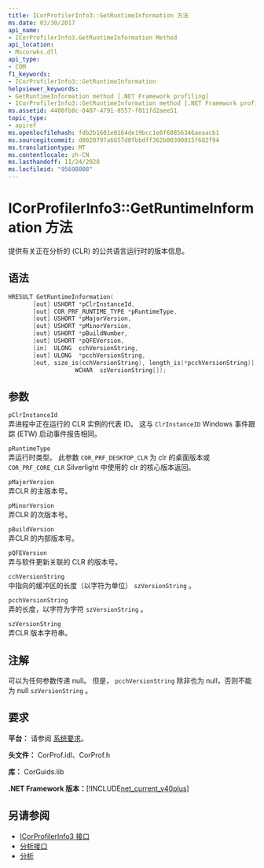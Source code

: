 ```yaml
---
title: ICorProfilerInfo3::GetRuntimeInformation 方法
ms.date: 03/30/2017
api_name:
- ICorProfilerInfo3.GetRuntimeInformation Method
api_location:
- Mscorwks.dll
api_type:
- COM
f1_keywords:
- ICorProfilerInfo3::GetRuntimeInformation
helpviewer_keywords:
- GetRuntimeInformation method [.NET Framework profiling]
- ICorProfilerInfo3::GetRuntimeInformation method [.NET Framework profiling]
ms.assetid: 4400fb8c-0407-4791-8557-f011fd2aee51
topic_type:
- apiref
ms.openlocfilehash: fdb2b1601e0164de19bcc1e8f60856346aeaacb1
ms.sourcegitcommit: d8020797a6657d0fbbdff362b80300815f682f94
ms.translationtype: MT
ms.contentlocale: zh-CN
ms.lasthandoff: 11/24/2020
ms.locfileid: "95698008"
---
```

# <a name="icorprofilerinfo3getruntimeinformation-method"></a>ICorProfilerInfo3::GetRuntimeInformation 方法

提供有关正在分析的 (CLR) 的公共语言运行时的版本信息。  
  
## <a name="syntax"></a>语法  
  
```cpp  
HRESULT GetRuntimeInformation(  
       [out] USHORT *pClrInstanceId,  
       [out] COR_PRF_RUNTIME_TYPE *pRuntimeType,  
       [out] USHORT *pMajorVersion,  
       [out] USHORT *pMinorVersion,  
       [out] USHORT *pBuildNumber,  
       [out] USHORT *pQFEVersion,  
       [in]  ULONG  cchVersionString,  
       [out] ULONG  *pcchVersionString,  
       [out, size_is(cchVersionString), length_is(*pcchVersionString)]  
                   WCHAR  szVersionString[]);  
```  
  
## <a name="parameters"></a>参数  

 `pClrInstanceId`  
 弄进程中正在运行的 CLR 实例的代表 ID。 这与 `ClrInstanceID` Windows 事件跟踪 (ETW) 启动事件报告相同。  
  
 `pRuntimeType`  
 弄运行时类型。 此参数 `COR_PRF_DESKTOP_CLR` 为 clr 的桌面版本或 `COR_PRF_CORE_CLR` Silverlight 中使用的 clr 的核心版本返回。  
  
 `pMajorVersion`  
 弄CLR 的主版本号。  
  
 `pMinorVersion`  
 弄CLR 的次版本号。  
  
 `pBuildVersion`  
 弄CLR 的内部版本号。  
  
 `pQFEVersion`  
 弄与软件更新关联的 CLR 的版本号。  
  
 `cchVersionString`  
 中指向的缓冲区的长度（以字符为单位） `szVersionString` 。  
  
 `pcchVersionString`  
 弄的长度，以字符为字符 `szVersionString` 。  
  
 `szVersionString`  
 弄CLR 版本字符串。  
  
## <a name="remarks"></a>注解  

 可以为任何参数传递 null。 但是， `pcchVersionString` 除非也为 null，否则不能为 null `szVersionString` 。  
  
## <a name="requirements"></a>要求  

 **平台：** 请参阅 [系统要求](../../get-started/system-requirements.md)。  
  
 **头文件：** CorProf.idl、CorProf.h  
  
 **库：** CorGuids.lib  
  
 **.NET Framework 版本：**[!INCLUDE[net_current_v40plus](../../../../includes/net-current-v40plus-md.md)]  
  
## <a name="see-also"></a>另请参阅

- [ICorProfilerInfo3 接口](icorprofilerinfo3-interface.md)
- [分析接口](profiling-interfaces.md)
- [分析](index.md)
